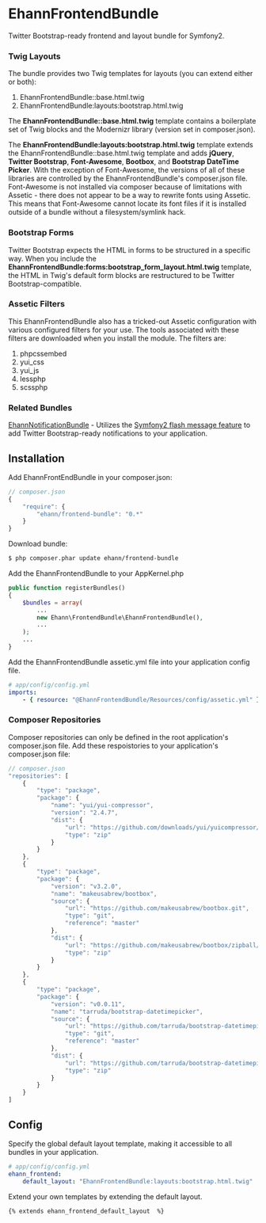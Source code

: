 # EhannFrontendBundle

Twitter Bootstrap-ready frontend and layout bundle for Symfony2.

### Twig Layouts

The bundle provides two Twig templates for layouts (you can extend either or both):

1. EhannFrontendBundle::base.html.twig
2. EhannFrontendBundle:layouts:bootstrap.html.twig

The __EhannFrontendBundle::base.html.twig__ template contains a boilerplate set of Twig blocks and the Modernizr library (version set in composer.json).

The __EhannFrontendBundle:layouts:bootstrap.html.twig__ template extends the EhannFrontendBundle::base.html.twig template and adds __jQuery__, __Twitter Bootstrap__, __Font-Awesome__, __Bootbox__, and __Bootstrap DateTime Picker__. With the exception of Font-Awesome, the versions of all of these libraries are controlled by the EhannFrontendBundle's composer.json file. Font-Awesome is not installed via composer because of limitations with Assetic - there does not appear to be a way to rewrite fonts using Assetic. This means that Font-Awesome cannot locate its font files if it is installed outside of a bundle without a filesystem/symlink hack.

### Bootstrap Forms

Twitter Bootstrap expects the HTML in forms to be structured in a specific way. When you include the __EhannFrontendBundle:forms:bootstrap_form_layout.html.twig__ template, the HTML in Twig's default form blocks are restructured to be Twitter Bootstrap-compatible.

### Assetic Filters
This EhannFrontendBundle also has a tricked-out Assetic configuration with various configured filters for your use. The tools associated with these filters are downloaded when you install the module. The filters are:

1. phpcssembed
2. yui_css
3. yui_js
4. lessphp
5. scssphp

### Related Bundles

<a href="https://github.com/ethanhann/EhannNotificationBundle">EhannNotificationBundle</a> - Utilizes the <a href="http://symfony.com/doc/current/components/http_foundation/sessions.html#flash-messages">Symfony2 flash message feature</a> to add Twitter Bootstrap-ready notifications to your application.

## Installation

Add EhannFrontEndBundle in your composer.json:

```js
// composer.json
{
    "require": {
        "ehann/frontend-bundle": "0.*"
    }
}
```

Download bundle:

``` bash
$ php composer.phar update ehann/frontend-bundle
```

Add the EhannFrontendBundle to your AppKernel.php

```php
public function registerBundles()
{
    $bundles = array(
        ...
        new Ehann\FrontendBundle\EhannFrontendBundle(),
        ...
    );
    ...
}
```

Add the EhannFrontendBundle assetic.yml file into your application config file.

```yaml
# app/config/config.yml
imports:
    - { resource: "@EhannFrontendBundle/Resources/config/assetic.yml" }
```

### Composer Repositories

Composer repositories can only be defined in the root application's composer.json file.
Add these respoistories to your application's composer.json file:

```js
// composer.json
"repositories": [
    {
        "type": "package",
        "package": {
            "name": "yui/yui-compressor",
            "version": "2.4.7",
            "dist": {
                "url": "https://github.com/downloads/yui/yuicompressor/yuicompressor-2.4.7.zip",
                "type": "zip"
            }
        }
    },
    {
        "type": "package",
        "package": {
            "version": "v3.2.0",
            "name": "makeusabrew/bootbox",
            "source": {
                "url": "https://github.com/makeusabrew/bootbox.git",
                "type": "git",
                "reference": "master"
            },
            "dist": {
                "url": "https://github.com/makeusabrew/bootbox/zipball/v3.2.0",
                "type": "zip"
            }
        }
    },
    {
        "type": "package",
        "package": {
            "version": "v0.0.11",
            "name": "tarruda/bootstrap-datetimepicker",
            "source": {
                "url": "https://github.com/tarruda/bootstrap-datetimepicker.git",
                "type": "git",
                "reference": "master"
            },
            "dist": {
                "url": "https://github.com/tarruda/bootstrap-datetimepicker/zipball/v0.0.11",
                "type": "zip"
            }
        }
    }
]
```

## Config

Specify the global default layout template, making it accessible to all bundles in your application.

```yaml
# app/config/config.yml
ehann_frontend:
    default_layout: "EhannFrontendBundle:layouts:bootstrap.html.twig"
```

Extend your own templates by extending the default layout.

```twig
{% extends ehann_frontend_default_layout  %}
```
